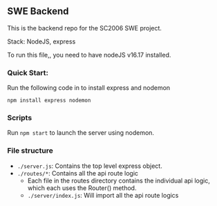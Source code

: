 ## SWE Backend

This is the backend repo for the SC2006 SWE project.

Stack: NodeJS, express

To run this file,, you need to have nodeJS v16.17 installed.

### Quick Start:
Run the following code in to install express and nodemon
```
npm install express nodemon
```

### Scripts
Run `npm start` to launch the server using nodemon.

### File structure
- `./server.js`: Contains the top level express object.
- `./routes/*`: Contains all the api route logic
  - Each file in the routes directory contains the individual api logic, which each uses the Router() method.
  - `./server/index.js`: Will import all the api route logics
